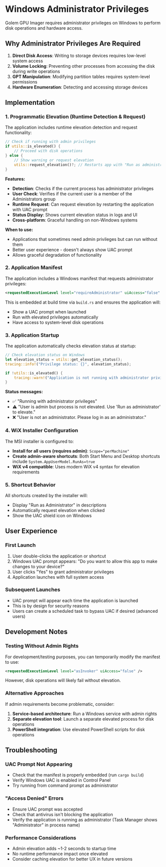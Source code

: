 # Windows Administrator Privileges

Golem GPU Imager requires administrator privileges on Windows to perform disk operations and hardware access.

## Why Administrator Privileges Are Required

1. **Direct Disk Access**: Writing to storage devices requires low-level system access
2. **Volume Locking**: Preventing other processes from accessing the disk during write operations
3. **GPT Manipulation**: Modifying partition tables requires system-level permissions
4. **Hardware Enumeration**: Detecting and accessing storage devices

## Implementation

### 1. Programmatic Elevation (Runtime Detection & Request)
The application includes runtime elevation detection and request functionality:

```rust
// Check if running with admin privileges
if utils::is_elevated() {
    // Proceed with disk operations
} else {
    // Show warning or request elevation
    utils::request_elevation()?; // Restarts app with "Run as administrator"
}
```

**Features:**
- **Detection**: Checks if the current process has administrator privileges
- **User Check**: Verifies if the current user is a member of the Administrators group  
- **Runtime Request**: Can request elevation by restarting the application with UAC prompt
- **Status Display**: Shows current elevation status in logs and UI
- **Cross-platform**: Graceful handling on non-Windows systems

**When to use:**
- Applications that sometimes need admin privileges but can run without them
- Better user experience - doesn't always show UAC prompt
- Allows graceful degradation of functionality

### 2. Application Manifest
The application includes a Windows manifest that requests administrator privileges:

```xml
<requestedExecutionLevel level="requireAdministrator" uiAccess="false" />
```

This is embedded at build time via `build.rs` and ensures the application will:
- Show a UAC prompt when launched
- Run with elevated privileges automatically
- Have access to system-level disk operations

### 3. Application Startup
The application automatically checks elevation status at startup:

```rust
// Check elevation status on Windows
let elevation_status = utils::get_elevation_status();
tracing::info!("Privilege status: {}", elevation_status);

if !utils::is_elevated() {
    tracing::warn!("Application is not running with administrator privileges. Some operations may fail.");
}
```

**Status messages:**
- ✅ "Running with administrator privileges" 
- ⚠️ "User is admin but process is not elevated. Use 'Run as administrator' to elevate."
- ❌ "User is not an administrator. Please log in as an administrator."

### 4. WiX Installer Configuration
The MSI installer is configured to:
- **Install for all users (requires admin)**: `Scope="perMachine"`
- **Create admin-aware shortcuts**: Both Start Menu and Desktop shortcuts include `System.AppUserModel.RunAs=true`
- **WiX v4 compatible**: Uses modern WiX v4 syntax for elevation requirements

### 5. Shortcut Behavior
All shortcuts created by the installer will:
- Display "Run as Administrator" in descriptions
- Automatically request elevation when clicked
- Show the UAC shield icon on Windows

## User Experience

### First Launch
1. User double-clicks the application or shortcut
2. Windows UAC prompt appears: "Do you want to allow this app to make changes to your device?"
3. User clicks "Yes" to grant administrator privileges
4. Application launches with full system access

### Subsequent Launches
- UAC prompt will appear each time the application is launched
- This is by design for security reasons
- Users can create a scheduled task to bypass UAC if desired (advanced users)

## Development Notes

### Testing Without Admin Rights
For development/testing purposes, you can temporarily modify the manifest to use:
```xml
<requestedExecutionLevel level="asInvoker" uiAccess="false" />
```

However, disk operations will likely fail without elevation.

### Alternative Approaches
If admin requirements become problematic, consider:
1. **Service-based architecture**: Run a Windows service with admin rights
2. **Separate elevation tool**: Launch a separate elevated process for disk operations
3. **PowerShell integration**: Use elevated PowerShell scripts for disk operations

## Troubleshooting

### UAC Prompt Not Appearing
- Check that the manifest is properly embedded (run `cargo build`)
- Verify Windows UAC is enabled in Control Panel
- Try running from command prompt as administrator

### "Access Denied" Errors
- Ensure UAC prompt was accepted
- Check that antivirus isn't blocking the application
- Verify the application is running as administrator (Task Manager shows "Administrator" in process name)

### Performance Considerations
- Admin elevation adds ~1-2 seconds to startup time
- No runtime performance impact once elevated
- Consider caching elevation for better UX in future versions